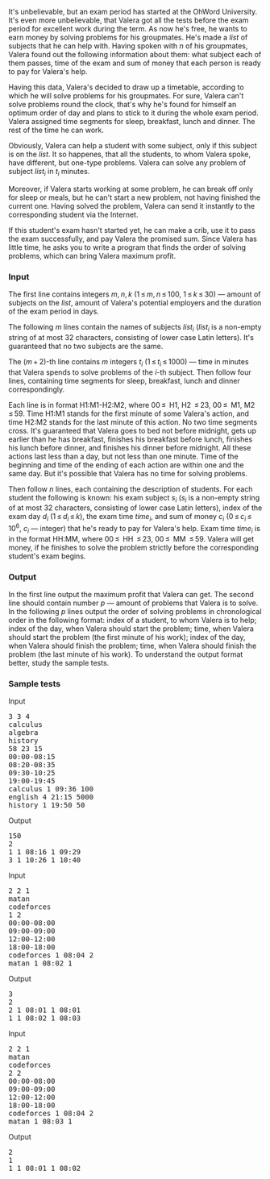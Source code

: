 <div>
<p>It's unbelievable, but an exam period has started at the OhWord  University. It's even more unbelievable, that Valera got all the tests  before the exam period for excellent work during the term. As now he's  free, he wants to earn money by solving problems for his groupmates.  He's made a <span><em>list</em></span> of subjects that he can help with. Having spoken with <span><em>n</em></span> of his groupmates, Valera found out the following information about  them: what subject each of them passes, time of the exam and sum of  money that each person is ready to pay for Valera's help.</p>
<p>Having  this data, Valera's decided to draw up a timetable, according to which  he will solve problems for his groupmates. For sure, Valera can't solve  problems round the clock, that's why he's found for himself an optimum  order of day and plans to stick to it during the whole exam period.  Valera assigned time segments for sleep, breakfast, lunch and dinner.  The rest of the time he can work.</p>
<p>Obviously, Valera can help a student with some subject, only if this subject is on the <span><em>list</em></span>.  It so happenes, that all the students, to whom Valera spoke, have different, but one-type problems. Valera can solve any  problem of subject <span><em>list</em><sub><em>i</em></sub></span> in <span><em>t</em><sub><em>i</em></sub></span> minutes.</p>
<p>Moreover,  if Valera starts working at some problem, he can break off only for  sleep or meals, but he can't start a new problem, not having finished  the current one. Having solved the problem, Valera can send it instantly  to the corresponding student via the Internet.</p>
<p>If this student's  exam hasn't started yet, he can make a crib, use it to pass the exam  successfully, and pay Valera the promised sum. Since Valera has little  time, he asks you to write a program that finds the order of solving  problems, which can bring Valera maximum profit.</p>
</div>
<div>
<h3>Input</h3>
<p>The first line contains integers <span><em>m</em>, <em>n</em>, <em>k</em></span> (<span>1 ≤ <em>m</em>, <em>n</em> ≤ 100</span>, <span>1 ≤ <em>k</em> ≤ 30</span>) — amount of subjects on the <span><em>list</em></span>, amount of Valera's potential employers and the duration of the exam period in days.</p>
<p>The following <span><em>m</em></span> lines contain the names of subjects <span><em>list</em><sub><em>i</em></sub></span> (<span><em>list</em><sub><em>i</em></sub></span> is a non-empty string of at most 32 characters, consisting of lower  case Latin letters). It's guaranteed that no two subjects are the same.</p>
<p>The <span>(<em>m</em> + 2)</span>-th line contains <span><em>m</em></span> integers <span><em>t</em><sub><em>i</em></sub></span> (<span>1 ≤ <em>t</em><sub><em>i</em></sub> ≤ 1000</span>) — time in minutes that Valera spends to solve problems of the <span><em>i</em></span>-th subject. Then follow four lines, containing time segments for sleep, breakfast, lunch and dinner correspondingly.</p>
<p>Each line is in format <span>H1:M1-H2:M2</span>, where <span>00 ≤ </span> <span>H1</span>, <span>H2</span> <span> ≤ 23</span>, <span>00 ≤ </span> <span>M1</span>, <span>M2</span> <span> ≤ 59</span>. Time <span>H1:M1</span> stands for the first minute of some Valera's action, and time <span>H2:M2</span> stands for the last minute of this action. No two time segments cross.  It's guaranteed that Valera goes to bed not before midnight, gets up earlier  than he has breakfast, finishes his breakfast before lunch, finishes  his lunch before dinner, and finishes his dinner before midnight. All  these actions last less than a day, but not less than one minute. Time  of the beginning and time of the ending of each action are within one  and the same day. But it's possible that Valera has no time for solving  problems.</p>
<p>Then follow <span><em>n</em></span> lines, each containing the description of students. For each student the following is known: his exam subject <span><em>s</em><sub><em>i</em></sub></span> (<span><em>s</em><sub><em>i</em></sub></span> is a non-empty string of at most 32 characters, consisting of lower case Latin letters), index of the exam day <span><em>d</em><sub><em>i</em></sub></span> (<span>1 ≤ <em>d</em><sub><em>i</em></sub> ≤ <em>k</em></span>), the exam time <span><em>time</em><sub><em>i</em></sub></span>, and sum of money <span><em>c</em><sub><em>i</em></sub></span> (<span>0 ≤ <em>c</em><sub><em>i</em></sub> ≤ 10<sup>6</sup></span>, <span><em>c</em><sub><em>i</em></sub></span> — integer) that he's ready to pay for Valera's help. Exam time <span><em>time</em><sub><em>i</em></sub></span> is in the format <span>HH:MM</span>, where <span>00 ≤ </span> <span>HH</span> <span> ≤ 23</span>, <span>00 ≤ </span> <span>MM</span> <span> ≤ 59</span>. Valera will get money, if he finishes to solve the problem strictly before the corresponding student's exam begins.</p>
</div>
<div>
<h3>Output</h3>
<p>In the first line output the maximum profit that Valera can get. The second line should contain number <span><em>p</em></span> — amount of problems that Valera is to solve. In the following <span><em>p</em></span> lines output the order of solving problems in chronological order in  the following format: index of a student, to whom Valera is to help;  index of the day, when Valera should start the problem; time, when  Valera should start the problem (the first minute of his work); index of  the day, when Valera should finish the problem; time, when Valera  should finish the problem (the last minute of his work). To understand  the output format better, study the sample tests.</p>
</div>
<h3>Sample tests</h3>
<div>
<div>Input</div>
<pre>3 3 4<br>calculus<br>algebra<br>history<br>58 23 15<br>00:00-08:15<br>08:20-08:35<br>09:30-10:25<br>19:00-19:45<br>calculus 1 09:36 100<br>english 4 21:15 5000<br>history 1 19:50 50<br></pre>
</div>
<div>
<div>Output</div>
<pre>150<br>2<br>1 1 08:16 1 09:29<br>3 1 10:26 1 10:40<br></pre>
</div>
<div>
<div>Input</div>
<pre>2 2 1<br>matan<br>codeforces<br>1 2<br>00:00-08:00<br>09:00-09:00<br>12:00-12:00<br>18:00-18:00<br>codeforces 1 08:04 2<br>matan 1 08:02 1<br></pre>
</div>
<div>
<div>Output</div>
<pre>3<br>2<br>2 1 08:01 1 08:01<br>1 1 08:02 1 08:03<br></pre>
</div>
<div>
<div>Input</div>
<pre>2 2 1<br>matan<br>codeforces<br>2 2<br>00:00-08:00<br>09:00-09:00<br>12:00-12:00<br>18:00-18:00<br>codeforces 1 08:04 2<br>matan 1 08:03 1<br></pre>
</div>
<div>Output</div>
<pre>2<br>1<br>1 1 08:01 1 08:02</pre>